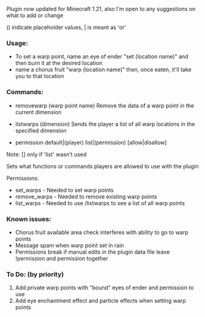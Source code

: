 Plugin now updated for Minecraft 1.21, also I'm open to any suggestions on what to add or change

() indicate placeholder values, | is meant as 'or'

### Usage:
- To set a warp point, name an eye of ender "set (location name)" and then burn it at the desired location
- name a chorus fruit "warp (location name)" then, once eaten, it'll take you to that location
 
### Commands:

- removewarp (warp point name)
Remove the data of a warp point in the current dimension

- listwarps (dimension)
Sends the player a list of all warp locations in the specified dimension

- permission default|(player) list|(permission) [allow|disallow]

Note: [] only if 'list' wasn't used

Sets what functions or commands players are allowed to use with the plugin

Permissions:
 - set_warps - Needed to set warp points
 - remove_warps - Needed to remove existing warp points
 - list_warps - Needed to use /listwarps to see a list of all warp points

### Known issues:
- Chorus fruit available area check interferes with ability to go to warp points
- Message spam when warp point set in rain
- Permissions break if manual edits in the plugin data file leave !permission and permission together

### To Do: (by priority)

1. Add private warp points with "bound" eyes of ender and permission to use 
2. Add eye enchantment effect and particle effects when setting warp points
